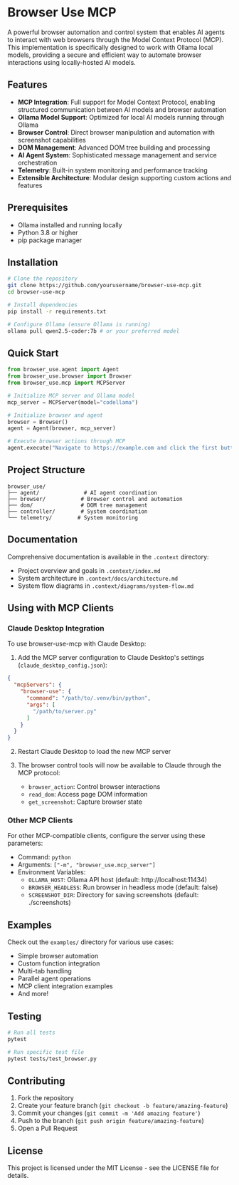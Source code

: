 # Browser Use MCP

A powerful browser automation and control system that enables AI agents to interact with web browsers through the Model Context Protocol (MCP). This implementation is specifically designed to work with Ollama local models, providing a secure and efficient way to automate browser interactions using locally-hosted AI models.

## Features

- **MCP Integration**: Full support for Model Context Protocol, enabling structured communication between AI models and browser automation
- **Ollama Model Support**: Optimized for local AI models running through Ollama
- **Browser Control**: Direct browser manipulation and automation with screenshot capabilities
- **DOM Management**: Advanced DOM tree building and processing
- **AI Agent System**: Sophisticated message management and service orchestration
- **Telemetry**: Built-in system monitoring and performance tracking
- **Extensible Architecture**: Modular design supporting custom actions and features

## Prerequisites

- Ollama installed and running locally
- Python 3.8 or higher
- pip package manager

## Installation

```bash
# Clone the repository
git clone https://github.com/yourusername/browser-use-mcp.git
cd browser-use-mcp

# Install dependencies
pip install -r requirements.txt

# Configure Ollama (ensure Ollama is running)
ollama pull qwen2.5-coder:7b # or your preferred model
```

## Quick Start

```python
from browser_use.agent import Agent
from browser_use.browser import Browser
from browser_use.mcp import MCPServer

# Initialize MCP server and Ollama model
mcp_server = MCPServer(model="codellama")

# Initialize browser and agent
browser = Browser()
agent = Agent(browser, mcp_server)

# Execute browser actions through MCP
agent.execute("Navigate to https://example.com and click the first button")
```

## Project Structure

```
browser_use/
├── agent/              # AI agent coordination
├── browser/           # Browser control and automation
├── dom/               # DOM tree management
├── controller/        # System coordination
└── telemetry/        # System monitoring
```

## Documentation

Comprehensive documentation is available in the `.context` directory:

- Project overview and goals in `.context/index.md`
- System architecture in `.context/docs/architecture.md`
- System flow diagrams in `.context/diagrams/system-flow.md`

## Using with MCP Clients

### Claude Desktop Integration

To use browser-use-mcp with Claude Desktop:

1. Add the MCP server configuration to Claude Desktop's settings (`claude_desktop_config.json`):

```json
{
  "mcpServers": {
    "browser-use": {
      "command": "/path/to/.venv/bin/python",
      "args": [
        "/path/to/server.py"
      ]
    }
  }
}
```

2. Restart Claude Desktop to load the new MCP server

3. The browser control tools will now be available to Claude through the MCP protocol:
   - `browser_action`: Control browser interactions
   - `read_dom`: Access page DOM information
   - `get_screenshot`: Capture browser state

### Other MCP Clients

For other MCP-compatible clients, configure the server using these parameters:

- Command: `python`
- Arguments: `["-m", "browser_use.mcp_server"]`
- Environment Variables:
  - `OLLAMA_HOST`: Ollama API host (default: http://localhost:11434)
  - `BROWSER_HEADLESS`: Run browser in headless mode (default: false)
  - `SCREENSHOT_DIR`: Directory for saving screenshots (default: ./screenshots)

## Examples

Check out the `examples/` directory for various use cases:

- Simple browser automation
- Custom function integration
- Multi-tab handling
- Parallel agent operations
- MCP client integration examples
- And more!

## Testing

```bash
# Run all tests
pytest

# Run specific test file
pytest tests/test_browser.py
```

## Contributing

1. Fork the repository
2. Create your feature branch (`git checkout -b feature/amazing-feature`)
3. Commit your changes (`git commit -m 'Add amazing feature'`)
4. Push to the branch (`git push origin feature/amazing-feature`)
5. Open a Pull Request

## License

This project is licensed under the MIT License - see the LICENSE file for details.
